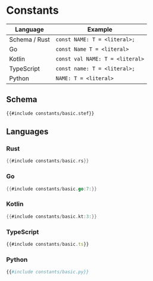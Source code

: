 # Constants

<!-- toc -->
<!-- toc:max-level = 2 -->

| Language      | Example                         |
| ------------- | ------------------------------- |
| Schema / Rust | `const NAME: T = <literal>;`    |
| Go            | `const Name T = <literal>`      |
| Kotlin        | `const val NAME: T = <literal>` |
| TypeScript    | `const name: T = <literal>;`    |
| Python        | `NAME: T = <literal>`           |

## Schema

```stef
{{#include constants/basic.stef}}
```

## Languages

### Rust

```rust
{{#include constants/basic.rs}}
```

### Go

```go
{{#include constants/basic.go:7:}}
```

### Kotlin

```kotlin
{{#include constants/basic.kt:3:}}
```

### TypeScript

```typescript
{{#include constants/basic.ts}}
```

### Python

```python
{{#include constants/basic.py}}
```
